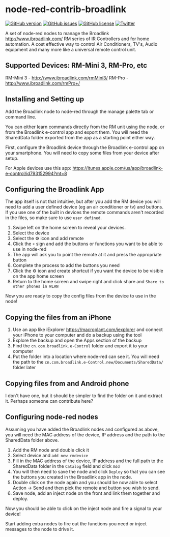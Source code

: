 # node-red-contrib-broadlink
[![GitHub version](https://badge.fury.io/gh/mlfunston%2Fnode-red-contrib-broadlink.svg)](https://badge.fury.io/gh/mlfunston%2Fnode-red-contrib-broadlink) 
[![GitHub issues](https://img.shields.io/github/issues/mlfunston/node-red-contrib-broadlink.svg)](https://github.com/mlfunston/node-red-contrib-broadlink/issues) 
[![GitHub license](https://img.shields.io/github/license/mlfunston/node-red-contrib-broadlink.svg)](https://github.com/mlfunston/node-red-contrib-broadlink/blob/master/LICENSE) 
[![Twitter](https://img.shields.io/twitter/url/https/github.com/mlfunston/node-red-contrib-broadlink.svg?style=social)](https://twitter.com/intent/tweet?text=Wow:&url=https%3A%2F%2Fgithub.com%2Fmlfunston%2Fnode-red-contrib-broadlink)

A set of node-red nodes to manage the Broadlink http://www.ibroadlink.com/ RM series of IR Controllers and  for home automation. A cost effective way to control Air Conditioners, TV's, Audio equipment and many more like a universal remote control unit.

## Supported Devices: RM-Mini 3, RM-Pro, etc
RM-Mini 3 - http://www.ibroadlink.com/rmMini3/
RM-Pro - http://www.ibroadlink.com/rmPro+/

## Installing and Setting up
Add the Broadlink node to node-red through the manage palette tab or command line.

You can either learn commands directly from the RM unit using the node, or from the Broadlink e-control app and export them. You will need the SharedData folder exported from the app as a starting point either way.

First, configure the Broadlink device through the Broadlink e-control app on your smartphone. You will need to copy some files from your device after setup.

For Apple devices use this app: https://itunes.apple.com/us/app/broadlink-e-control/id793152994?mt=8

## Configuring the Broadlink App
The app itself is not that intuitive, but after you add the RM device you will need to add a user defined device (eg an air conditioner or tv) and buttons. If you use one of the built in devices the remote commands aren't recorded in the files, so make sure to use `user defined`.
1.  Swipe left on the home screen to reveal your devices.
2.  Select the device
3.  Select the :gear: icon and add remote
4.  Click the `+` sign and add the buttons or functions you want to be able to use in node-red
5.  The app will ask you to point the remote at it and press the appropriate button
6.  Complete the process to add the buttons you need
7.  Click the :gear: icon and create shortcut if you want the device to be visible on the app home screen
8.  Return to the home screen and swipe right and click share and `Share to other phones in WLAN`

Now you are ready to copy the config files from the device to use in the node!

## Copying the files from an iPhone
1.  Use an app like iExplorer https://macroplant.com/iexplorer and connect your iPhone to your computer and do a backup using the tool
2.  Explore the backup and open the Apps section of the backup
3.  Find the `cn.com.broadlink.e-Control` folder and export it to your computer
4.  Put the folder into a location where node-red can see it. You will need the path to the `cn.com.broadlink.e-Control.new/Documents/SharedData/` folder later

## Copying files from and Android phone
I don't have one, but it should be simpler to find the folder on it and extract it. 
Perhaps someone can contribute here?

## Configuring node-red nodes
Assuming you have added the Broadlink nodes and configured as above, you will need the MAC address of the device, IP address and the path to the SharedData folder above.
1.  Add the RM node and double click it
2.  Select device and `add new rmdevice`
3.  Fill in the MAC address of the device, IP address and the full path to the SharedData folder in the `Catalog` field and click `Add`
4.  You will then need to save the node and click `Deploy` so that you can see the buttons you created in the Broadlink app in the node.
5.  Double click on the node again and you should be now able to select Action -> Send and then pick the remote and button you wish to send.
6.  Save node, add an inject node on the front and link them together and deploy.

Now you should be able to click on the inject node and fire a signal to your device!

Start adding extra nodes to fire out the functions you need or inject messages to the node to drive it.




